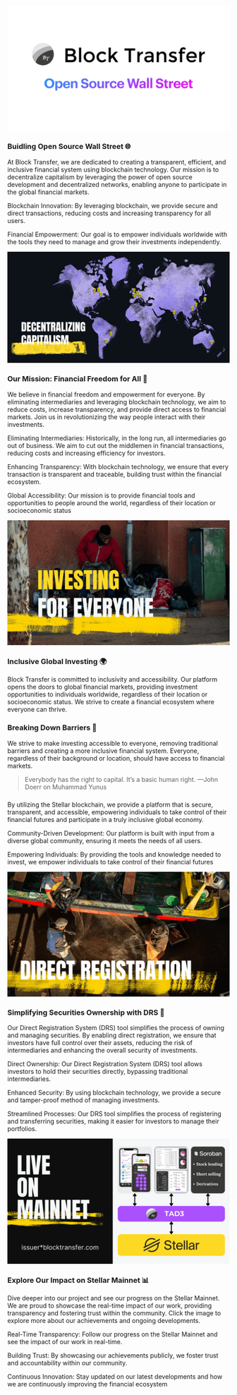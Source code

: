 [![Block Transfer](profile/imgs/intro.png)](https://www.blocktransfer.com/)

### Buidling Open Source Wall Street 🌐
At Block Transfer, we are dedicated to creating a transparent, efficient, and inclusive financial system using blockchain technology. Our mission is to decentralize capitalism by leveraging the power of open source development and decentralized networks, enabling anyone to participate in the global financial markets.

Blockchain Innovation: By leveraging blockchain, we provide secure and direct transactions, reducing costs and increasing transparency for all users.

Financial Empowerment: Our goal is to empower individuals worldwide with the tools they need to manage and grow their investments independently.


[![We're on a mission](profile/imgs/mission.png)](https://www.blocktransfer.com/about/values)

### Our Mission: Financial Freedom for All 🚀
We believe in financial freedom and empowerment for everyone. By eliminating intermediaries and leveraging blockchain technology, we aim to reduce costs, increase transparency, and provide direct access to financial markets. Join us in revolutionizing the way people interact with their investments.

Eliminating Intermediaries: Historically, in the long run, all intermediaries go out of business. We aim to cut out the middlemen in financial transactions, reducing costs and increasing efficiency for investors.


Enhancing Transparency: With blockchain technology, we ensure that every transaction is transparent and traceable, building trust within the financial ecosystem.


Global Accessibility: Our mission is to provide financial tools and opportunities to people around the world, regardless of their location or socioeconomic status


[![Investing for everyone](profile/imgs/inclusion.png)](https://blocktransfer.com/.well-known/yellowpaper.pdf#page=5)

### Inclusive Global Investing 🌍
Block Transfer is committed to inclusivity and accessibility. Our platform opens the doors to global financial markets, providing investment opportunities to individuals worldwide, regardless of their location or socioeconomic status. We strive to create a financial ecosystem where everyone can thrive.

### Breaking Down Barriers 🚧

We strive to make investing accessible to everyone, removing traditional barriers and creating a more inclusive financial system. Everyone, regardless of their background or location, should have access to financial markets.

> Everybody has the right to capital.
> It’s a basic human right.
&mdash;John Doerr on Muhammad Yunus

### 
By utilizing the Stellar blockchain, we provide a platform that is secure, transparent, and accessible, empowering individuals to take control of their financial futures and participate in a truly inclusive global economy.

Community-Driven Development: Our platform is built with input from a diverse global community, ensuring it meets the needs of all users.

Empowering Individuals: By providing the tools and knowledge needed to invest, we empower individuals to take control of their financial futures


[![Direct registration tool](profile/imgs/method.png)](https://www.whydrs.org/)

### Simplifying Securities Ownership with DRS 🔐
Our Direct Registration System (DRS) tool simplifies the process of owning and managing securities. By enabling direct registration, we ensure that investors have full control over their assets, reducing the risk of intermediaries and enhancing the overall security of investments.

Direct Ownership: Our Direct Registration System (DRS) tool allows investors to hold their securities directly, bypassing traditional intermediaries.

Enhanced Security: By using blockchain technology, we provide a secure and tamper-proof method of managing investments.

Streamlined Processes: Our DRS tool simplifies the process of registering and transferring securities, making it easier for investors to manage their portfolios.


[![Learn more on mainnet](profile/imgs/summary.png)](https://stellar.expert/explorer/public/account/GDRM3MK6KMHSYIT4E2AG2S2LWTDBJNYXE4H72C7YTTRWOWX5ZBECFWO7)

### Explore Our Impact on Stellar Mainnet 📊
Dive deeper into our project and see our progress on the Stellar Mainnet. We are proud to showcase the real-time impact of our work, providing transparency and fostering trust within the community. Click the image to explore more about our achievements and ongoing developments.

Real-Time Transparency: Follow our progress on the Stellar Mainnet and see the impact of our work in real-time.

Building Trust: By showcasing our achievements publicly, we foster trust and accountability within our community.

Continuous Innovation: Stay updated on our latest developments and how we are continuously improving the financial ecosystem
